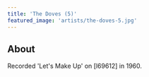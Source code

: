 ```yaml
---
title: 'The Doves (5)'
featured_image: 'artists/the-doves-5.jpg'
---
```


## About

Recorded 'Let's Make Up' on [l69612] in 1960.

